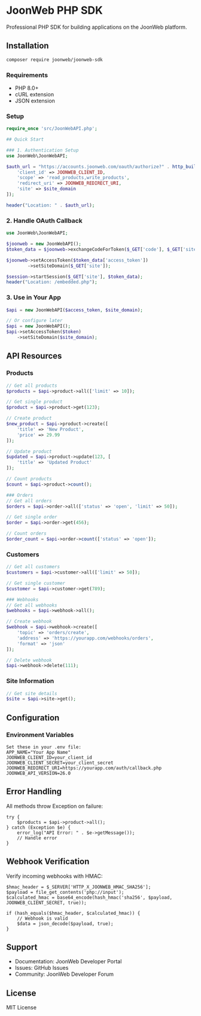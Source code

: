 # JoonWeb PHP SDK

Professional PHP SDK for building applications on the JoonWeb platform.

## Installation
```bash
composer require joonweb/joonweb-sdk
```

### Requirements
- PHP 8.0+
- cURL extension
- JSON extension

### Setup
```php 
require_once 'src/JoonWebAPI.php';

## Quick Start

### 1. Authentication Setup
use JoonWeb\JoonWebAPI;

$auth_url = "https://accounts.joonweb.com/oauth/authorize?" . http_build_query([
    'client_id' => JOONWEB_CLIENT_ID,
    'scope' => 'read_products,write_products',
    'redirect_uri' => JOONWEB_REDIRECT_URI,
    'site' => $site_domain
]);

header("Location: " . $auth_url);
```

### 2. Handle OAuth Callback
```php
use JoonWeb\JoonWebAPI;

$joonweb = new JoonWebAPI();
$token_data = $joonweb->exchangeCodeForToken($_GET['code'], $_GET['site']);

$joonweb->setAccessToken($token_data['access_token'])
        ->setSiteDomain($_GET['site']);

$session->startSession($_GET['site'], $token_data);
header("Location: /embedded.php");
```

### 3. Use in Your App
```php
$api = new JoonWebAPI($access_token, $site_domain);

// Or configure later
$api = new JoonWebAPI();
$api->setAccessToken($token)
    ->setSiteDomain($site_domain);

```
## API Resources

### Products
```php
// Get all products
$products = $api->product->all(['limit' => 10]);

// Get single product
$product = $api->product->get(123);

// Create product
$new_product = $api->product->create([
    'title' => 'New Product',
    'price' => 29.99
]);

// Update product
$updated = $api->product->update(123, [
    'title' => 'Updated Product'
]);

// Count products
$count = $api->product->count();

### Orders
// Get all orders
$orders = $api->order->all(['status' => 'open', 'limit' => 50]);

// Get single order
$order = $api->order->get(456);

// Count orders
$order_count = $api->order->count(['status' => 'open']);
```
### Customers
```php
// Get all customers
$customers = $api->customer->all(['limit' => 50]);

// Get single customer
$customer = $api->customer->get(789);

### Webhooks
// Get all webhooks
$webhooks = $api->webhook->all();

// Create webhook
$webhook = $api->webhook->create([
    'topic' => 'orders/create',
    'address' => 'https://yourapp.com/webhooks/orders',
    'format' => 'json'
]);

// Delete webhook
$api->webhook->delete(111);
```
### Site Information
```php
// Get site details
$site = $api->site->get();
```

## Configuration

### Environment Variables
```env
Set these in your .env file:
APP_NAME="Your App Name"
JOONWEB_CLIENT_ID=your_client_id
JOONWEB_CLIENT_SECRET=your_client_secret
JOONWEB_REDIRECT_URI=https://yourapp.com/auth/callback.php
JOONWEB_API_VERSION=26.0
```

## Error Handling
All methods throw Exception on failure:
```
try {
    $products = $api->product->all();
} catch (Exception $e) {
    error_log("API Error: " . $e->getMessage());
    // Handle error
}
```

## Webhook Verification
Verify incoming webhooks with HMAC:
```
$hmac_header = $_SERVER['HTTP_X_JOONWEB_HMAC_SHA256'];
$payload = file_get_contents('php://input');
$calculated_hmac = base64_encode(hash_hmac('sha256', $payload, JOONWEB_CLIENT_SECRET, true));

if (hash_equals($hmac_header, $calculated_hmac)) {
    // Webhook is valid
    $data = json_decode($payload, true);
}
```
## Support
- Documentation: JoonWeb Developer Portal
- Issues: GitHub Issues
- Community: JoonWeb Developer Forum

## License
MIT License
